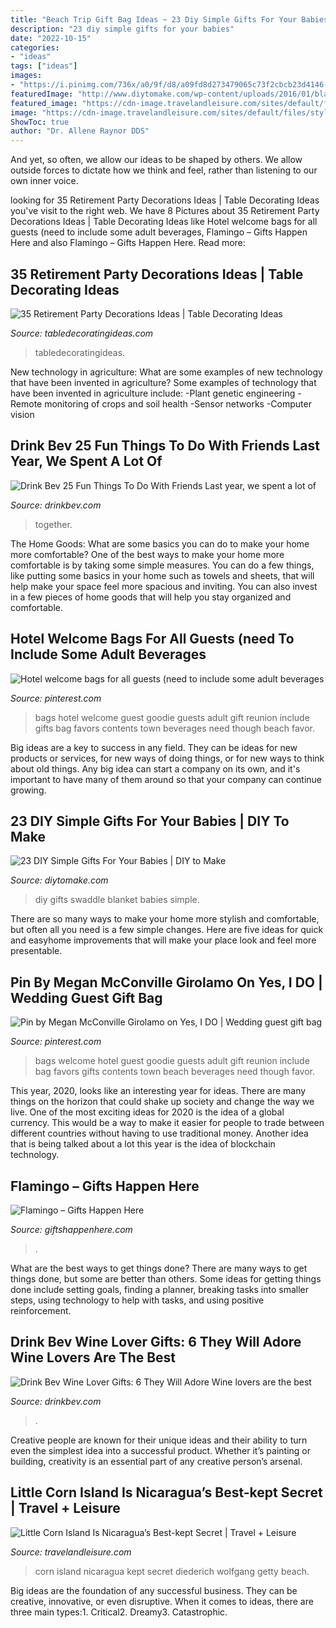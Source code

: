 ```yaml
---
title: "Beach Trip Gift Bag Ideas ~ 23 Diy Simple Gifts For Your Babies"
description: "23 diy simple gifts for your babies"
date: "2022-10-15"
categories:
- "ideas"
tags: ["ideas"]
images:
- "https://i.pinimg.com/736x/a0/9f/d8/a09fd8d273479065c73f2cbcb23d4146--hotel-welcome-bags-wedding-welcome-bags.jpg"
featuredImage: "http://www.diytomake.com/wp-content/uploads/2016/01/blancket.jpg"
featured_image: "https://cdn-image.travelandleisure.com/sites/default/files/styles/1600x1000/public/1500572560/little-corn-LILCORN0617.jpg?itok=acQaTK-o"
image: "https://cdn-image.travelandleisure.com/sites/default/files/styles/1600x1000/public/1500572560/little-corn-LILCORN0617.jpg?itok=acQaTK-o"
ShowToc: true
author: "Dr. Allene Raynor DDS"
---
```



And yet, so often, we allow our ideas to be shaped by others. We allow outside forces to dictate how we think and feel, rather than listening to our own inner voice.

	

		
looking for 35 Retirement Party Decorations Ideas | Table Decorating Ideas you've visit to the right web. We have 8 Pictures about 35 Retirement Party Decorations Ideas | Table Decorating Ideas like Hotel welcome bags for all guests (need to include some adult beverages, Flamingo – Gifts Happen Here and also Flamingo – Gifts Happen Here. Read more:
		
    
## 35 Retirement Party Decorations Ideas | Table Decorating Ideas

<img loading=lazy src="https://cdn.tabledecoratingideas.com/static/img/vase-centerpiece-on-retirement-party-table-730.jpg" onerror="this.onerror=null;this.src='https://tse4.mm.bing.net/th?id=OIP.5atZoPkWnANjtZO-QbqROAHaJ3&amp;pid=15.1';" alt="35 Retirement Party Decorations Ideas | Table Decorating Ideas">

_Source: tabledecoratingideas.com_

>tabledecoratingideas. 

	

New technology in agriculture: What are some examples of new technology that have been invented in agriculture?
Some examples of technology that have been invented in agriculture include:
-Plant genetic engineering
-Remote monitoring of crops and soil health 
-Sensor networks 
-Computer vision

    
## Drink Bev 25 Fun Things To Do With Friends Last Year, We Spent A Lot Of

<img loading=lazy src="http://cdn.shopify.com/s/files/1/3001/0772/articles/1F1A7019FINALedit_190f7ac9-4422-417e-82f7-45e2dd8a3265_1200x1200.jpg?v=1626516401" onerror="this.onerror=null;this.src='https://tse2.mm.bing.net/th?id=OIP.BAhlWcRvw4Nd1nGRJGeAzQHaE8&amp;pid=15.1';" alt="Drink Bev 25 Fun Things To Do With Friends Last year, we spent a lot of">

_Source: drinkbev.com_

>together. 

	

The Home Goods: What are some basics you can do to make your home more comfortable?
One of the best ways to make your home more comfortable is by taking some simple measures. You can do a few things, like putting some basics in your home such as towels and sheets, that will help make your space feel more spacious and inviting. You can also invest in a few pieces of home goods that will help you stay organized and comfortable.

    
## Hotel Welcome Bags For All Guests (need To Include Some Adult Beverages

<img loading=lazy src="https://i.pinimg.com/originals/9d/99/f3/9d99f305bb00e201ae23402438da496a.jpg" onerror="this.onerror=null;this.src='https://tse1.mm.bing.net/th?id=OIP.fCNxWYvwR6G15SnAEfUN_wAAAA&amp;pid=15.1';" alt="Hotel welcome bags for all guests (need to include some adult beverages">

_Source: pinterest.com_

>bags hotel welcome guest goodie guests adult gift reunion include gifts bag favors contents town beverages need though beach favor. 

	

Big ideas are a key to success in any field. They can be ideas for new products or services, for new ways of doing things, or for new ways to think about old things. Any big idea can start a company on its own, and it's important to have many of them around so that your company can continue growing.

    
## 23 DIY Simple Gifts For Your Babies | DIY To Make

<img loading=lazy src="http://www.diytomake.com/wp-content/uploads/2016/01/blancket.jpg" onerror="this.onerror=null;this.src='https://tse1.mm.bing.net/th?id=OIP.HAAlDkJIedLbvPyLBwmuBwHaLH&amp;pid=15.1';" alt="23 DIY Simple Gifts For Your Babies | DIY to Make">

_Source: diytomake.com_

>diy gifts swaddle blanket babies simple. 

	

There are so many ways to make your home more stylish and comfortable, but often all you need is a few simple changes. Here are five ideas for quick and easyhome improvements that will make your place look and feel more presentable.

    
## Pin By Megan McConville Girolamo On Yes, I DO | Wedding Guest Gift Bag

<img loading=lazy src="https://i.pinimg.com/736x/a0/9f/d8/a09fd8d273479065c73f2cbcb23d4146--hotel-welcome-bags-wedding-welcome-bags.jpg" onerror="this.onerror=null;this.src='https://tse2.mm.bing.net/th?id=OIP.5UPcN4dZuXZj0VpJMcq1GAAAAA&amp;pid=15.1';" alt="Pin by Megan McConville Girolamo on Yes, I DO | Wedding guest gift bag">

_Source: pinterest.com_

>bags welcome hotel guest goodie guests adult gift reunion include bag favors gifts contents town beach beverages need though favor. 

	

This year, 2020, looks like an interesting year for ideas. There are many things on the horizon that could shake up society and change the way we live. One of the most exciting ideas for 2020 is the idea of a global currency. This would be a way to make it easier for people to trade between different countries without having to use traditional money. Another idea that is being talked about a lot this year is the idea of blockchain technology.

    
## Flamingo – Gifts Happen Here

<img loading=lazy src="https://cdn.shopify.com/s/files/1/1331/0217/collections/m163-sq-4_1200x1200.jpg?v=1578598546" onerror="this.onerror=null;this.src='https://tse1.mm.bing.net/th?id=OIP.chu7UlfH4EUwENYT_4g23QHaHa&amp;pid=15.1';" alt="Flamingo – Gifts Happen Here">

_Source: giftshappenhere.com_

>. 

	

What are the best ways to get things done?
There are many ways to get things done, but some are better than others. Some ideas for getting things done include setting goals, finding a planner, breaking tasks into smaller steps, using technology to help with tasks, and using positive reinforcement.

    
## Drink Bev Wine Lover Gifts: 6 They Will Adore Wine Lovers Are The Best

<img loading=lazy src="https://cdn.shopify.com/s/files/1/3001/0772/articles/6-wine-lover-gifts-they-will-adore-124422_1200x1200.jpg?v=1618094905" onerror="this.onerror=null;this.src='https://tse2.mm.bing.net/th?id=OIP.04axdIB38LFO8XshqHYmGgHaE8&amp;pid=15.1';" alt="Drink Bev Wine Lover Gifts: 6 They Will Adore Wine lovers are the best">

_Source: drinkbev.com_

>. 

	

Creative people are known for their unique ideas and their ability to turn even the simplest idea into a successful product. Whether it’s painting or building, creativity is an essential part of any creative person’s arsenal.

    
## Little Corn Island Is Nicaragua’s Best-kept Secret | Travel + Leisure

<img loading=lazy src="https://cdn-image.travelandleisure.com/sites/default/files/styles/1600x1000/public/1500572560/little-corn-LILCORN0617.jpg?itok=acQaTK-o" onerror="this.onerror=null;this.src='https://tse1.mm.bing.net/th?id=OIP.pXMi6fI_x7pPd6vAePrDuwHaEo&amp;pid=15.1';" alt="Little Corn Island Is Nicaragua’s Best-kept Secret | Travel + Leisure">

_Source: travelandleisure.com_

>corn island nicaragua kept secret diederich wolfgang getty beach. 

	

Big ideas are the foundation of any successful business. They can be creative, innovative, or even disruptive. When it comes to ideas, there are three main types:1. Critical2. Dreamy3. Catastrophic.


